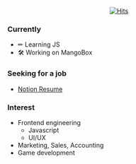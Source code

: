 [<center>![Hits](https://hits.seeyoufarm.com/api/count/incr/badge.svg?url=https%3A%2F%2Fgithub.com%2FOizys18)</center>](https://hits.seeyoufarm.com)

### Currently
- ✏ Learning JS
- 🛠 Working on MangoBox 

### Seeking for a job
- [Notion Resume](https://www.notion.so/devcatfall/d32421df0a9744fbb8aef2a43326a47f)

### Interest
- Frontend engineering
  - Javascript
  - UI/UX
- Marketing, Sales, Accounting 
- Game development


<!--
**Oizys18/Oizys18** is a ✨ _special_ ✨ repository because its `README.md` (this file) appears on your GitHub profile.

Here are some ideas to get you started:

- 🔭 I’m currently working on ...
- 🌱 I’m currently learning ...
- 👯 I’m looking to collaborate on ...
- 🤔 I’m looking for help with ...
- 💬 Ask me about ...
- 📫 How to reach me: ...
- 😄 Pronouns: ...
- ⚡ Fun fact: ...
-->
